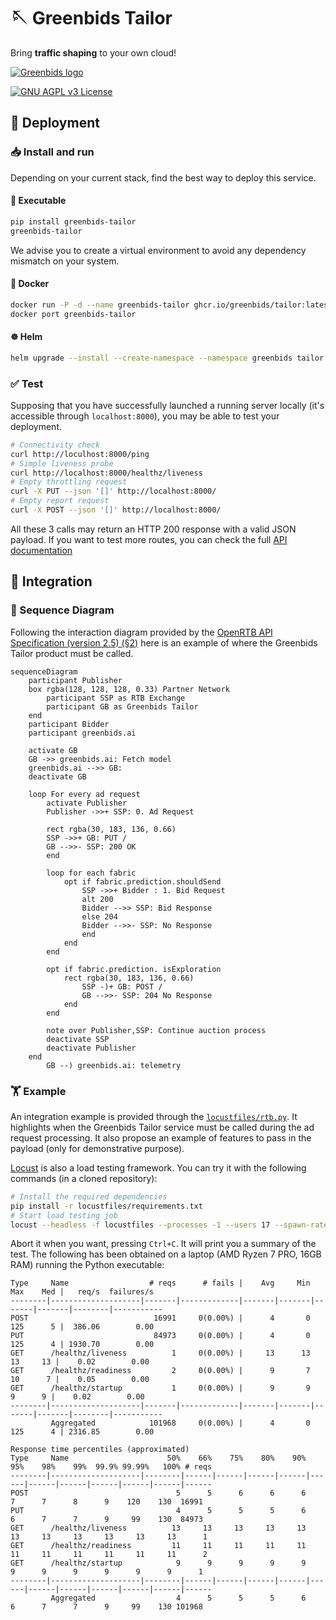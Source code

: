 
# 🪡 Greenbids Tailor

Bring **traffic shaping** to your own cloud!

[![Greenbids logo](https://www.greenbids.ai/wp-content/uploads/2023/11/greenbids-logo.svg)](https://www.greenbids.ai)

[![GNU AGPL v3 License](https://img.shields.io/badge/license-GNU%20AGPL%20v3-blue.svg)](http://www.gnu.org/licenses/agpl-3.0)

## 🚀 Deployment

### 📥 Install and run

Depending on your current stack, find the best way to deploy this service.

#### 🐍 Executable

```bash
pip install greenbids-tailor
greenbids-tailor
```

We advise you to create a virtual environment to avoid any dependency mismatch on your system.

#### 🐳 Docker

```bash
docker run -P -d --name greenbids-tailor ghcr.io/greenbids/tailor:latest
docker port greenbids-tailor
```

#### ☸ Helm

```bash
helm upgrade --install --create-namespace --namespace greenbids tailor oci://ghcr.io/greenbids/charts/tailor
```

### ✅ Test

Supposing that you have successfully launched a running server locally (it's accessible through `localhost:8000`), you may be able to test your deployment.

```bash
# Connectivity check
curl http://loculhost:8000/ping
# Simple liveness probe
curl http://localhost:8000/healthz/liveness
# Empty throttling request
curl -X PUT --json '[]' http://localhost:8000/
# Empty report request
curl -X POST --json '[]' http://localhost:8000/
```

All these 3 calls may return an HTTP 200 response with a valid JSON payload.
If you want to test more routes, you can check the full [API documentation](https://greenbids.github.io/greenbids-tailor-external/)

## 🍱 Integration

### 🔄 Sequence Diagram

Following the interaction diagram provided by the [OpenRTB API Specification (version 2.5) (§2)](https://www.iab.com/wp-content/uploads/2016/03/OpenRTB-API-Specification-Version-2-5-FINAL.pdf) here is an example of where the Greenbids Tailor product must be called.

```mermaid
sequenceDiagram
    participant Publisher
    box rgba(128, 128, 128, 0.33) Partner Network
        participant SSP as RTB Exchange
        participant GB as Greenbids Tailor
    end
    participant Bidder
    participant greenbids.ai

    activate GB
    GB ->> greenbids.ai: Fetch model
    greenbids.ai -->> GB: 
    deactivate GB

    loop For every ad request
        activate Publisher
        Publisher ->>+ SSP: 0. Ad Request

        rect rgba(30, 183, 136, 0.66)
        SSP ->>+ GB: PUT /
        GB -->>- SSP: 200 OK
        end

        loop for each fabric
            opt if fabric.prediction.shouldSend
                SSP ->>+ Bidder : 1. Bid Request
                alt 200
                Bidder -->> SSP: Bid Response
                else 204
                Bidder -->>- SSP: No Response
                end
            end
        end

        opt if fabric.prediction. isExploration
            rect rgba(30, 183, 136, 0.66)
                SSP -)+ GB: POST /
                GB -->>- SSP: 204 No Response
            end
        end

        note over Publisher,SSP: Continue auction process
        deactivate SSP
        deactivate Publisher
    end
        GB --) greenbids.ai: telemetry
```

### 🏋️ Example

An integration example is provided through the [`locustfiles/rtb.py`](https://github.com/greenbids/greenbids-tailor-external/blob/main/locustfiles/rtb.py#L8).
It highlights when the Greenbids Tailor service must be called during the ad request processing.
It also propose an example of features to pass in the payload (only for demonstrative purpose).

[Locust](https://locust.io/) is also a load testing framework. You can try it with the following commands (in a cloned repository):

```bash
# Install the required dependencies
pip install -r locustfiles/requirements.txt
# Start load testing job
locust --headless -f locustfiles --processes -1 --users 17 --spawn-rate 4 -H http://localhost:8000
```

Abort it when you want, pressing `Ctrl+C`.
It will print you a summary of the test.
The following has been obtained on a laptop (AMD Ryzen 7 PRO, 16GB RAM) running the Python executable:

```text
Type     Name                  # reqs      # fails |    Avg     Min     Max    Med |   req/s  failures/s
--------|--------------------|-------|-------------|-------|-------|-------|-------|--------|-----------
POST                            16991     0(0.00%) |      4       0     125      5 |  386.06        0.00
PUT                             84973     0(0.00%) |      4       0     125      4 | 1930.70        0.00
GET      /healthz/liveness          1     0(0.00%) |     13      13      13     13 |    0.02        0.00
GET      /healthz/readiness         2     0(0.00%) |      9       7      10      7 |    0.05        0.00
GET      /healthz/startup           1     0(0.00%) |      9       9       9      9 |    0.02        0.00
--------|--------------------|-------|-------------|-------|-------|-------|-------|--------|-----------
         Aggregated            101968     0(0.00%) |      4       0     125      4 | 2316.85        0.00

Response time percentiles (approximated)
Type     Name                      50%    66%    75%    80%    90%    95%    98%    99%  99.9% 99.99%   100% # reqs
--------|--------------------|--------|------|------|------|------|------|------|------|------|------|------|------
POST                                 5      5      6      6      6      7      7      8      9    120    130  16991
PUT                                  4      5      5      5      6      6      7      7      9     99    130  84973
GET      /healthz/liveness          13     13     13     13     13     13     13     13     13     13     13      1
GET      /healthz/readiness         11     11     11     11     11     11     11     11     11     11     11      2
GET      /healthz/startup            9      9      9      9      9      9      9      9      9      9      9      1
--------|--------------------|--------|------|------|------|------|------|------|------|------|------|------|------
         Aggregated                  4      5      5      5      6      6      7      7      9     99    130 101968
```
